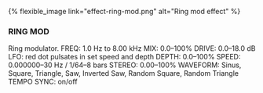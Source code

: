 ---
---

{% flexible_image link="effect-ring-mod.png" alt="Ring mod effect" %}

### RING MOD
Ring modulator.
FREQ: 1.0 Hz to 8.00 kHz
MIX: 0.0–100%
DRIVE: 0.0–18.0 dB
LFO: red dot pulsates in set speed and depth
DEPTH: 0.0–100%
SPEED: 0.000000–30 Hz / 1/64–8 bars
STEREO: 0.00–100%
WAVEFORM: Sinus, Square, Triangle, Saw, Inverted Saw, Random Square, Random Triangle
TEMPO SYNC: on/off
